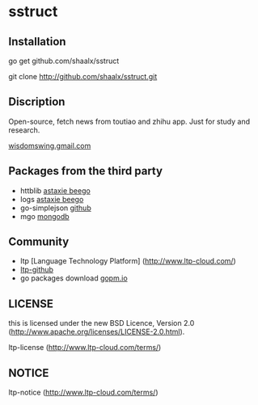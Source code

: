 sstruct
=======


## Installation


go get github.com/shaalx/sstruct

git clone http://github.com/shaalx/sstruct.git


## Discription

Open-source, fetch news from toutiao and zhihu app. Just for study and research.

[wisdomswing.gmail.com](wisdomswing.gmail.com)

## Packages from the third party

* httblib [astaxie beego](http://beego.me/)
* logs [astaxie beego](http://beego.me/)
* go-simplejson [github](https://github.com/)
* mgo [mongodb](http://www.mongodb.org/)

## Community

* ltp [Language Technology Platform] (http://www.ltp-cloud.com/)
* [ltp-github](https://github.com/HIT-SCIR/ltp)
* go packages download [gopm.io](http://gopm.io)

## LICENSE

this is licensed under the new BSD Licence, Version 2.0
(http://www.apache.org/licenses/LICENSE-2.0.html).

ltp-license (http://www.ltp-cloud.com/terms/)

## NOTICE
ltp-notice (http://www.ltp-cloud.com/terms/)